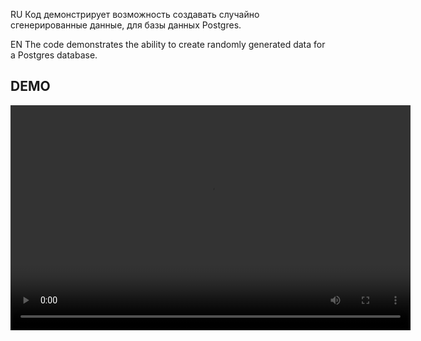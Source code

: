 RU
Код демонстрирует возможность создавать случайно сгенерированные данные, для базы данных Postgres.

EN
The code demonstrates the ability to create randomly generated data for a Postgres database.

## DEMO

<video width="640" height="360" controls>
  <source src="demo.webm" type="video/webm">
  Your browser does not support the video tag.
</video>


